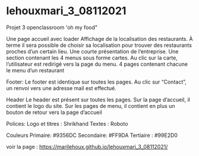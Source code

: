 # lehouxmari_3_08112021
Projet 3 openclassroom 'oh my food"

Une page accueil avec loader
Affichage de la localisation des restaurants.
À terme il sera possible de choisir sa localisation pour trouver des restaurants proches d’un certain lieu.
Une courte présentation de l’entreprise.
Une section contenant les 4 menus sous forme cartes.
Au clic sur la carte,
l’utilisateur est redirigé vers la page du menu.
4 pages contenant chacune le menu d’un restaurant

Footer:
Le footer est identique sur toutes les pages.
Au clic sur “Contact”, un renvoi vers une adresse mail est effectué.

Header
Le header est présent sur toutes les pages.
Sur la page d’accueil, il contient le logo du site.
Sur les pages de menu, il contient en plus un bouton de retour vers la page d’accueil

Polices:
Logo et titres : Shrikhand
Textes : Roboto

Couleurs
Primaire:  #9356DC
Secondaire:  #FF9DA
Tertiaire : #99E2D0

voir la page : https://marilehoux.github.io/lehouxmari_3_08112021/
